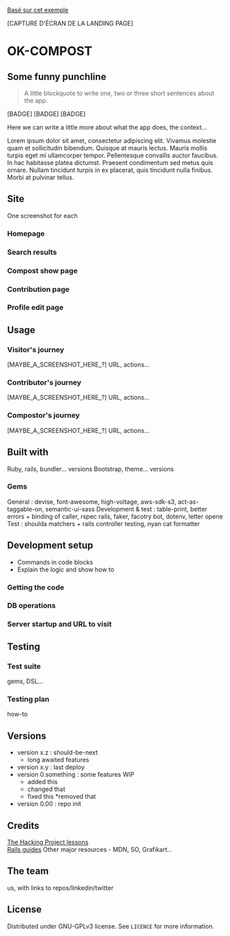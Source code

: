 [Basé sur cet exemple](https://github.com/iharsh234/WebApp)

[CAPTURE D'ÉCRAN DE LA LANDING PAGE]

# OK-COMPOST
## Some funny punchline

> A little blockquote to write one, two or three short sentences about the app.

[BADGE]  [BADGE]  [BADGE]

Here we can write a little more about what the app does, the context...

Lorem ipsum dolor sit amet, consectetur adipiscing elit. Vivamus molestie quam et sollicitudin bibendum. Quisque at mauris lectus. Mauris mollis turpis eget mi ullamcorper tempor. Pellentesque convallis auctor faucibus. In hac habitasse platea dictumst. Praesent condimentum sed metus quis ornare. Nullam tincidunt turpis in ex placerat, quis tincidunt nulla finibus. Morbi at pulvinar tellus.

## Site
One screenshot for each

### Homepage

### Search results

### Compost show page

### Contribution page

### Profile edit page

## Usage
### Visitor's journey
[MAYBE_A_SCREENSHOT_HERE_?]
URL, actions...

### Contributor's journey
[MAYBE_A_SCREENSHOT_HERE_?]
URL, actions...

### Compostor's journey
[MAYBE_A_SCREENSHOT_HERE_?]
URL, actions...

## Built with
Ruby, rails, bundler... versions
Bootstrap, theme... versions

### Gems
General : devise, font-awesome, high-voltage, aws-sdk-s3, act-as-taggable-on, semantic-ui-sass
Development & test : table-print, better errors + binding of caller, rspec rails, faker, facotry bot, dotenv, letter opene
Test : shoulda matchers + rails controller testing, nyan cat formatter

## Development setup
* Commands in code blocks
* Explain the logic and show how to

### Getting the code

### DB operations

### Server startup and URL to visit

## Testing
### Test suite
gems, DSL...

### Testing plan
how-to

## Versions

* version x.z : should-be-next
  * long awaited features
* version x.y : last deploy
* version 0.something : some features WIP
  * added this
  * changed that
  * fixed this
  *removed that
* version 0.00 : repo init

## Credits
[The Hacking Project lessons](https://www.thehackingproject.org/)\
[Rails guides](https://guides.rubyonrails.org/index.html)
Other major resources - MDN, SO, Grafikart...

## The team
us, with links to repos/linkedin/twitter

## License
Distributed under GNU-GPLv3 license. See `LICENCE` for more information.